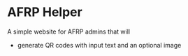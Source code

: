 # AFRP Helper

A simple website for AFRP admins that will

-  generate QR codes with input text and an optional image
